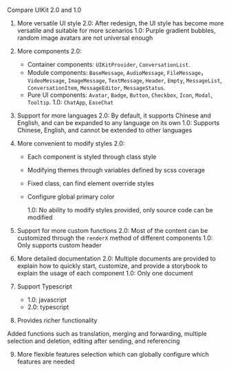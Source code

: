 Compare UIKit 2.0 and 1.0

1. More versatile UI style 2.0: After redesign, the UI style has become more versatile and suitable for more scenarios 1.0: Purple gradient bubbles, random image avatars are not universal enough

2. More components 2.0:

   - Container components: `UIKitProvider`, `ConversationList`.
   - Module components: `BaseMessage`, `AudioMessage`, `FileMessage`， `VideoMessage`, `ImageMessage`, `TextMessage`, `Header`, `Empty`, `MessageList`, `ConversationItem`, `MessageEditor`, `MessageStatus`.
   - Pure UI components: `Avatar`, `Badge`, `Button`, `Checkbox`, `Icon`, `Modal`, `Tooltip`. 1.0: `ChatApp`, `EaseChat`

3. Support for more languages 2.0: By default, it supports Chinese and English, and can be expanded to any language on its own 1.0: Supports Chinese, English, and cannot be extended to other languages

4. More convenient to modify styles 2.0:

   - Each component is styled through class style
   - Modifying themes through variables defined by scss coverage
   - Fixed class, can find element override styles
   - Configure global primary color

     1.0: No ability to modify styles provided, only source code can be modified

5. Support for more custom functions 2.0: Most of the content can be customized through the `renderX` method of different components 1.0: Only supports custom header

6. More detailed documentation 2.0: Multiple documents are provided to explain how to quickly start, customize, and provide a storybook to explain the usage of each component 1.0: Only one document

7. Support Typescript

   - 1.0: javascript
   - 2.0: typescript

8. Provides richer functionality

Added functions such as translation, merging and forwarding, multiple selection and deletion, editing after sending, and referencing

9. More flexible features selection
   which can globally configure which features are needed
